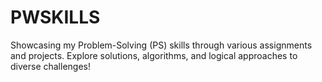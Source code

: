 # PWSKILLS
Showcasing my Problem-Solving (PS) skills through various assignments and projects. Explore solutions, algorithms, and logical approaches to diverse challenges!
